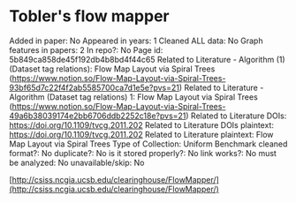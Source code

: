 # Tobler's flow mapper

Added in paper: No
Appeared in years: 1
Cleaned ALL data: No
Graph features in papers: 2
In repo?: No
Page id: 5b849ca858de45f192db4b8bd4f44c65
Related to Literature - Algorithm (1) (Dataset tag relations): Flow Map Layout via Spiral Trees (https://www.notion.so/Flow-Map-Layout-via-Spiral-Trees-93bf65d7c22f4f2ab5585700ca7d1e5e?pvs=21)
Related to Literature - Algorithm (Dataset tag relations) 1: Flow Map Layout via Spiral Trees (https://www.notion.so/Flow-Map-Layout-via-Spiral-Trees-49a6b38039174e2bb6706ddb2252c18e?pvs=21)
Related to Literature DOIs: https://doi.org/10.1109/tvcg.2011.202
Related to Literature DOIs plaintext: https://doi.org/10.1109/tvcg.2011.202
Related to Literature plaintext: Flow Map Layout via Spiral Trees
Type of Collection: Uniform Benchmark
cleaned format?: No
duplicate?: No
is it stored properly?: No
link works?: No
must be analyzed: No
unavailable/skip: No

[http://csiss.ncgia.ucsb.edu/clearinghouse/FlowMapper/](http://csiss.ncgia.ucsb.edu/clearinghouse/FlowMapper/)